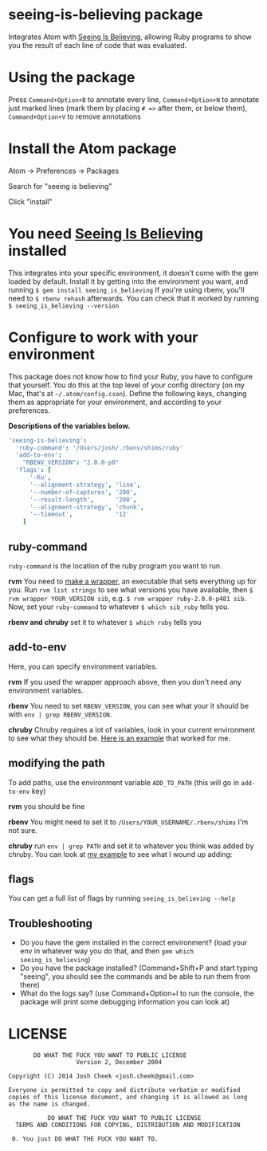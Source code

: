 # seeing-is-believing package

Integrates Atom with [Seeing Is Believing](https://github.com/JoshCheek/seeing_is_believing),
allowing Ruby programs to show you the result of each line of code that was evaluated.


# Using the package
Press `Command+Option+B` to annotate every line,
`Command+Option+N` to annotate just marked lines
(mark them by placing `# =>` after them, or below them),
`Command+Option+V` to remove annotations


# Install the Atom package
Atom -> Preferences -> Packages

Search for "seeing is believing"

Click "install"


# You need [Seeing Is Believing](https://github.com/JoshCheek/seeing_is_believing) installed

This integrates into your specific environment, it doesn't come with the gem loaded by default.
Install it by getting into the environment you want, and running `$ gem install seeing_is_believing`
If you're using rbenv, you'll need to `$ rbenv rehash` afterwards. You can check that it worked
by running `$ seeing_is_believing --version`

# Configure to work with your environment

This package does not know how to find your Ruby, you have to configure that yourself.
You do this at the top level of your config directory (on my Mac, that's at `~/.atom/config.cson`).
Define the following keys, changing them as appropriate for your environment,
and according to your preferences.

**Descriptions of the variables below.**

```coffeescript
'seeing-is-believing':
  'ruby-command': '/Users/josh/.rbenv/shims/ruby'
  'add-to-env':
    "RBENV_VERSION": "2.0.0-p0"
  'flags': [
      '-Ku',
      '--alignment-strategy', 'line',
      '--number-of-captures', '200',
      '--result-length',      '200',
      '--alignment-strategy', 'chunk',
      '--timeout',            '12'
    ]
```

ruby-command
------------

`ruby-command` is the location of the ruby program you want to run.

**rvm** You need to [make a wrapper](https://rvm.io/integration/textmate),
an executable that sets everything up for you. Run `rvm list strings` to see
what versions you have available, then `$ rvm wrapper YOUR_VERSION sib`, e.g.
`$ rvm wrapper ruby-2.0.0-p481 sib`. Now, set your `ruby-command` to
whatever `$ which sib_ruby` tells you.

**rbenv and chruby** set it to whatever `$ which ruby` tells you



add-to-env
----------

Here, you can specify environment variables.

**rvm** If you used the wrapper approach above, then you don't need any environment variables.

**rbenv** You need to set `RBENV_VERSION`, you can see what your it should be with
`env | grep RBENV_VERSION`.

**chruby** Chruby requires a lot of variables,
look in your current environment to see what they should be.
[Here is an example](https://github.com/JoshCheek/atom-seeing-is-believing/blob/d271293ee62deb3f7748ce2fa5343b1efc4a50de/lib/seeing-is-believing.coffee#L54-65)
that worked for me.


modifying the path
------------------
To add paths, use the environment variable `ADD_TO_PATH` (this will go in `add-to-env` key)

**rvm** you should be fine

**rbenv** You might need to set it to `/Users/YOUR_USERNAME/.rbenv/shims` I'm not sure.

**chruby** run `env | grep PATH` and set it to whatever you think was added by chruby.
You can look at [my example](https://github.com/JoshCheek/atom-seeing-is-believing/blob/d271293ee62deb3f7748ce2fa5343b1efc4a50de/lib/seeing-is-believing.coffee#L54-65)
to see what I wound up adding:


flags
-----

You can get a full list of flags by running `seeing_is_believing --help`


Troubleshooting
---------------

* Do you have the gem installed in the correct environment? (load your env in whatever way you do that, and then `gem which seeing_is_believing`)
* Do you have the package installed? (Command+Shift+P and start typing "seeing", you should see the commands and be able to run them from there)
* What do the logs say? (use Command+Option+I to run the console, the package will print some debugging information you can look at)

# LICENSE

```
       DO WHAT THE FUCK YOU WANT TO PUBLIC LICENSE
                   Version 2, December 2004

Copyright (C) 2014 Josh Cheek <josh.cheek@gmail.com>

Everyone is permitted to copy and distribute verbatim or modified
copies of this license document, and changing it is allowed as long
as the name is changed.

           DO WHAT THE FUCK YOU WANT TO PUBLIC LICENSE
  TERMS AND CONDITIONS FOR COPYING, DISTRIBUTION AND MODIFICATION

 0. You just DO WHAT THE FUCK YOU WANT TO.
```
